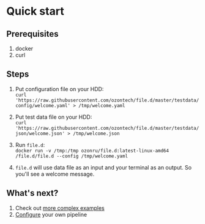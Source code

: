 # Quick start

## Prerequisites 
1. docker
2. curl


## Steps
1. Put configuration file on your HDD:<br> 
`curl 'https://raw.githubusercontent.com/ozontech/file.d/master/testdata/config/welcome.yaml' > /tmp/welcome.yaml`

2. Put test data file on your HDD:<br>
`curl 'https://raw.githubusercontent.com/ozontech/file.d/master/testdata/json/welcome.json' > /tmp/welcome.json`

3. Run `file.d`:<br>
`docker run -v /tmp:/tmp ozonru/file.d:latest-linux-amd64 /file.d/file.d --config /tmp/welcome.yaml`

4. `file.d` will use data file as an input and your terminal as an output. So you'll see a welcome message.

## What's next?
1. Check out [more complex examples](/examples/README.md) 
2. [Configure](/docs/configuring.md) your own pipeline 
